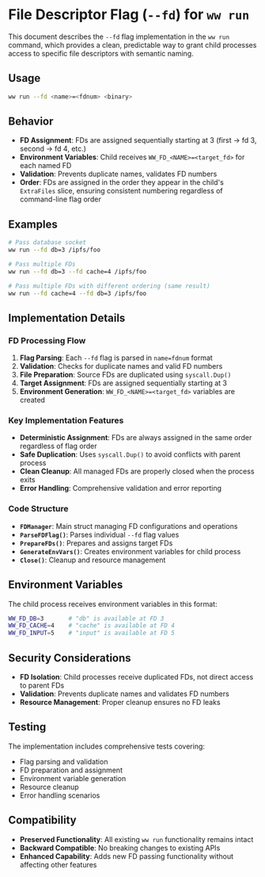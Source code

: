 # File Descriptor Flag (`--fd`) for `ww run`

This document describes the `--fd` flag implementation in the `ww run` command, which provides a clean, predictable way to grant child processes access to specific file descriptors with semantic naming.

## Usage

```bash
ww run --fd <name>=<fdnum> <binary>
```

## Behavior

- **FD Assignment**: FDs are assigned sequentially starting at 3 (first → fd 3, second → fd 4, etc.)
- **Environment Variables**: Child receives `WW_FD_<NAME>=<target_fd>` for each named FD
- **Validation**: Prevents duplicate names, validates FD numbers
- **Order**: FDs are assigned in the order they appear in the child's `ExtraFiles` slice, ensuring consistent numbering regardless of command-line flag order

## Examples

```bash
# Pass database socket
ww run --fd db=3 /ipfs/foo

# Pass multiple FDs
ww run --fd db=3 --fd cache=4 /ipfs/foo

# Pass multiple FDs with different ordering (same result)
ww run --fd cache=4 --fd db=3 /ipfs/foo
```

## Implementation Details

### FD Processing Flow

1. **Flag Parsing**: Each `--fd` flag is parsed in `name=fdnum` format
2. **Validation**: Checks for duplicate names and valid FD numbers
3. **File Preparation**: Source FDs are duplicated using `syscall.Dup()`
4. **Target Assignment**: FDs are assigned sequentially starting at 3
5. **Environment Generation**: `WW_FD_<NAME>=<target_fd>` variables are created

### Key Implementation Features

- **Deterministic Assignment**: FDs are always assigned in the same order regardless of flag order
- **Safe Duplication**: Uses `syscall.Dup()` to avoid conflicts with parent process
- **Clean Cleanup**: All managed FDs are properly closed when the process exits
- **Error Handling**: Comprehensive validation and error reporting

### Code Structure

- **`FDManager`**: Main struct managing FD configurations and operations
- **`ParseFDFlag()`**: Parses individual `--fd` flag values
- **`PrepareFDs()`**: Prepares and assigns target FDs
- **`GenerateEnvVars()`**: Creates environment variables for child process
- **`Close()`**: Cleanup and resource management

## Environment Variables

The child process receives environment variables in this format:

```bash
WW_FD_DB=3       # "db" is available at FD 3
WW_FD_CACHE=4    # "cache" is available at FD 4
WW_FD_INPUT=5    # "input" is available at FD 5
```

## Security Considerations

- **FD Isolation**: Child processes receive duplicated FDs, not direct access to parent FDs
- **Validation**: Prevents duplicate names and validates FD numbers
- **Resource Management**: Proper cleanup ensures no FD leaks

## Testing

The implementation includes comprehensive tests covering:

- Flag parsing and validation
- FD preparation and assignment
- Environment variable generation
- Resource cleanup
- Error handling scenarios

## Compatibility

- **Preserved Functionality**: All existing `ww run` functionality remains intact
- **Backward Compatible**: No breaking changes to existing APIs
- **Enhanced Capability**: Adds new FD passing functionality without affecting other features
